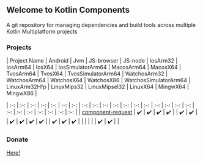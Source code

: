 ## Welcome to Kotlin Components

A git repository for managing dependencies and build tools across multiple Kotlin Multiplatform projects

### Projects
<!-- 25 -->
| Project Name | Android | Jvm | JS-browser | JS-node | IosArm32 | IosArm64 | IosX64 | IosSimulatorArm64 | MacosArm64 | MacosX64 | TvosArm64 | TvosX64 | TvosSimulatorArm64 | WatchosArm32 | WatchosArm64 | WatchosX64 | WatchosX86 | WatchosSimulatorArm64 | LinuxArm32Hfp | LinuxMips32 | LinuxMipsel32 | LinuxX64 | MingwX64 | MingwX86 |

| :-: | :-: | :-: | :-: | :-: | :-: | :-: | :-: | :-: | :-: | :-: | :-: | :-: | :-: | :-: | :-: | :-: | :-: | :-: | :-: | :-: | :-: | :-: | :-: | :-: |
| <!-- Project Name --> [component-request](https://github.com/05nelsonm/component-request) | <!-- Android --> ✔️ | <!-- Jvm --> ✔️ | <!-- JS-browser --> ✔️ | <!-- JS-node --> ✔️ | <!-- IosArm32 --> | <!-- IosArm64 --> ✔️ | <!-- IosX64 --> ✔️ | <!-- IosSimulatorArm64 --> | <!-- MacosArm64 --> ✔️ | <!-- MacosX64 --> ✔️ | <!-- TvosArm64 --> ✔️ | <!-- TvosX64 --> ✔️ | <!-- TvosSimulatorArm64 --> | <!-- WatchosArm32 --> ✔️ | <!-- WatchosArm64 --> ✔️ | <!-- WatchosX64 --> ✔️ | <!-- WatchosX86 --> | <!-- WatchosSimulatorArm64 --> | <!--LinuxArm32Hfp --> | <!--LinuxMips32 --> | <!-- LinuxMipsel32 --> | <!-- LinuxX64 --> ✔️ | <!-- MingwX64 --> ✔️ | <!-- MingwX86 --> |

### Donate
[Here!](https://donate.matthewnelson.io)
